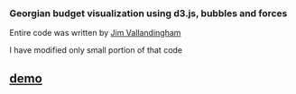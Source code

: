 ### Georgian budget visualization  using d3.js, bubbles and forces


Entire code was written by [Jim Vallandingham](http://vallandingham.me//bubble_charts_with_d3v4.html)

I have modified only small portion of that code


## [demo](https://bumbeishvili.github.io/georgian-budget-bubble/#)
